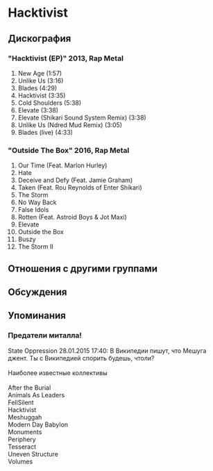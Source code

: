 # Hacktivist



## Дискография

### "Hacktivist (EP)" 2013, Rap Metal

01. New Age (1:57)
02. Unlike Us (3:16)
03. Blades (4:29)
04. Hacktivist (3:35)
05. Cold Shoulders (5:38)
06. Elevate (3:38)
07. Elevate (Shikari Sound System Remix) (3:38)
08. Unlike Us (Ndred Mud Remix) (3:05)
09. Blades (live) (4:33)

### "Outside The Box" 2016, Rap Metal

01. Our Time (Feat. Marlon Hurley)
02. Hate
03. Deceive and Defy (Feat. Jamie Graham)
04. Taken (Feat. Rou Reynolds of Enter Shikari)
05. The Storm
06. No Way Back
07. False Idols
08. Rotten (Feat. Astroid Boys & Jot Maxi)
09. Elevate
10. Outside the Box
11. Buszy
12. The Storm II


## Отношения с другими группами


## Обсуждения


## Упоминания

### Предатели миталла!

State Oppression 28.01.2015 17:40:
В Википедии пишут, что Мешуга джент. Ты с Википедией спорить будешь, чтоли?<BR><BR>Наиболее известные коллективы<BR><BR>After the Burial<BR>Animals As Leaders<BR>FellSilent<BR>Hacktivist<BR>Meshuggah<BR>Modern Day Babylon<BR>Monuments<BR>Periphery<BR>Tesseract<BR>Uneven Structure<BR>Volumes<BR>

